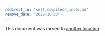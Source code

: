 ```yaml
---
redirect_to: 'self_compiled/_index.md'
remove_date: '2025-10-30'
---
```


<!-- markdownlint-disable -->

This document was moved to [another location](self_compiled/_index.md).

<!-- This redirect file can be deleted after <2025-10-30>. -->
<!-- Redirects that point to other docs in the same project expire in three months. -->
<!-- Redirects that point to docs in a different project or site (link is not relative and starts with `https:`) expire in one year. -->
<!-- Before deletion, see: https://docs.gitlab.com/ee/development/documentation/redirects.html -->
